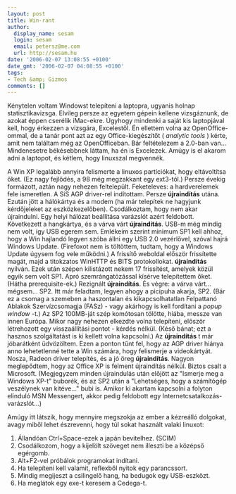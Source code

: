 ```yaml
---
layout: post
title: Win-rant
author:
  display_name: sesam
  login: sesam
  email: petersz@me.com
  url: http://sesam.hu
date: '2006-02-07 13:08:55 +0100'
date_gmt: '2006-02-07 04:08:55 +0100'
tags:
- Tech &amp; Gizmos
comments: []
---
```


Kénytelen voltam Windowst telepíteni a laptopra, ugyanis holnap statisztikavizsga. Elvileg persze az egyetem gépein kellene vizsgáznunk, de azokat éppen cserélik iMac-ekre. Úgyhogy mindenki a saját kis laptopjával kell, hogy érkezzen a vizsgára, Excelestől. Én ellettem volna az OpenOffice-ommal, de a tanár pont azt az egy Office-kiegészítőt ( _analytic tools_ ) kérte, amit nem találtam még az OpenOfficeban. Bár feltételezem a 2.0-ban van... Mindenesetre békésebbnek láttam, ha én is Excelezek. Amúgy is el akarom adni a laptopot, és kétlem, hogy linuxszal megvennék.

A Win XP legalább annyira felismerte a linuxos partíciókat, hogy eltávoltítsa őket. (Ez nagy fejlődés, a 98 még megzakkant egy ext3-tól.) Persze évekig formázott, aztán nagy nehezen feltelepült. Feketeleves: a hardverelemek fele ismeretlen. A SiS AGP driver-rel indítottam. Persze **újraindítás** utána. Ezután jött a hálókártya és a modem (ha már telepítek ne hagyjunk kérdőjeleket az eszközkezelőben). Csodálkoztam, hogy nem akar újraindulni. Egy helyi hálózat beállítása varázslót azért feldobott. Következett a hangkártya, és a várva várt **újraindítás**. USB-m még mindig nem volt, így USB egerem sem. Emlékeim szerint minimum SP1 kell ahhoz, hogy a Win hajlandó legyen szóba állni egy USB 2.0 vezérlővel, szóval hajrá Windows Update. (Firefoxot nem is töltöttem, tudtam, hogy a Windows Update úgysem fog vele működni.) A frissítő weboldal először frissítette magát, majd a titokzatos WinHTTP és BITS protokollokat. **újraindítás** nyilván. Ezek után szépen kilistázott nekem 17 frissítést, amelyek közül egyik sem volt SP1. Apró szemrángatózással kísérve telepítettem őket. (Hátha prerequisite-ek.) Rezignált **újraindítás**. És végre: a várva várt... mégsem... SP2. Itt már feladtam, legyen ahogy a picipuha akarja, SP2. (Bár ez a csomag a szemeben a haszontalan és kikapcsolhatatlan Felpattanó Ablakok Szervízcsomagja (FASz) - vagy akárhogy is kell fordítani a _popup window_ -t.) Az SP2 100MB-ját szép komótosan tölötte, hiába, messze van innen Európa. Mikor nagy nehezen elkezdte volna telepíteni, először létrehozott egy visszaállítási pontot - kérdés nélkül. (Késő bánat; ezt a hasznos szolgáltatást is ki kellett volna kapcsolni.) Az **újraindítás** t már jóbarátként üdvözöltem. Ezen a ponton tűnt fel, hogy az AGP driver hiánya anno lehetetlenné tette a Win számára, hogy felismerje a videokártyát. Nosza, Radeon driver telepítés, és a jó öreg **újraindítás**. Nagyon meglepődtem, hogy az Office XP is felment újraindítás nélkül. Biztos csalt a Microsoft. (Megjegyzem minden újraindulás után előjött az "Ismerje meg a Windows XP-t" buborék, és az SP2 után a "Lehetséges, hogy a számítógép veszélynek van kitéve..." bubi is. Amikor ki akartam kapcsolni a folyton elinduló MSN Messengert, akkor pedig feldobott egy Internetcsatalkozás-varázslót...)

Amúgy itt látszik, hogy mennyire megszokja az ember a kézreálló dolgokat, avagy miből lehet észrevenni, hogy túl sokat használt valaki linuxot:  
1) Állandóan Ctrl+Space-ezek a japán bevitelhez. (SCIM)  
2) Csodálkozom, hogy a kijelölt szöveget nem illeszti be a középső egérgomb.  
3) Alt+F2-vel próbálok programokat indítani.  
4) Ha telepíteni kell valamit, reflexből nyitok egy parancssort.  
5) Mindig megijeszt a csilingelő hang, ha bedugok egy USB-eszközt.  
6) Ha meglátok egy exe-t keresem a Cedega-t.
